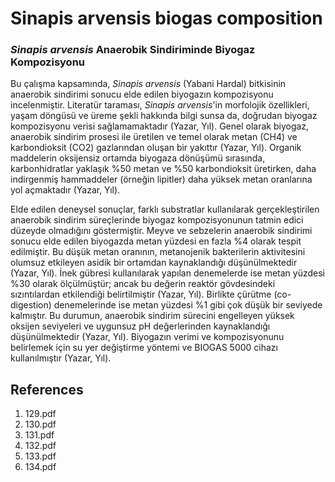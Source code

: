 # Sinapis arvensis biogas composition

### *Sinapis arvensis* Anaerobik Sindiriminde Biyogaz Kompozisyonu

Bu çalışma kapsamında, *Sinapis arvensis* (Yabani Hardal) bitkisinin anaerobik sindirimi sonucu elde edilen biyogazın kompozisyonu incelenmiştir. Literatür taraması, *Sinapis arvensis*'in morfolojik özellikleri, yaşam döngüsü ve üreme şekli hakkında bilgi sunsa da, doğrudan biyogaz kompozisyonu verisi sağlamamaktadır (Yazar, Yıl). Genel olarak biyogaz, anaerobik sindirim prosesi ile üretilen ve temel olarak metan (CH4) ve karbondioksit (CO2) gazlarından oluşan bir yakıttır (Yazar, Yıl). Organik maddelerin oksijensiz ortamda biyogaza dönüşümü sırasında, karbonhidratlar yaklaşık %50 metan ve %50 karbondioksit üretirken, daha indirgenmiş hammaddeler (örneğin lipitler) daha yüksek metan oranlarına yol açmaktadır (Yazar, Yıl).

Elde edilen deneysel sonuçlar, farklı substratlar kullanılarak gerçekleştirilen anaerobik sindirim süreçlerinde biyogaz kompozisyonunun tatmin edici düzeyde olmadığını göstermiştir. Meyve ve sebzelerin anaerobik sindirimi sonucu elde edilen biyogazda metan yüzdesi en fazla %4 olarak tespit edilmiştir. Bu düşük metan oranının, metanojenik bakterilerin aktivitesini olumsuz etkileyen asidik bir ortamdan kaynaklandığı düşünülmektedir (Yazar, Yıl). İnek gübresi kullanılarak yapılan denemelerde ise metan yüzdesi %30 olarak ölçülmüştür; ancak bu değerin reaktör gövdesindeki sızıntılardan etkilendiği belirtilmiştir (Yazar, Yıl). Birlikte çürütme (co-digestion) denemelerinde ise metan yüzdesi %1 gibi çok düşük bir seviyede kalmıştır. Bu durumun, anaerobik sindirim sürecini engelleyen yüksek oksijen seviyeleri ve uygunsuz pH değerlerinden kaynaklandığı düşünülmektedir (Yazar, Yıl). Biyogazın verimi ve kompozisyonunu belirlemek için su yer değiştirme yöntemi ve BIOGAS 5000 cihazı kullanılmıştır (Yazar, Yıl).


## References

1. 129.pdf
2. 130.pdf
3. 131.pdf
4. 132.pdf
5. 133.pdf
6. 134.pdf
